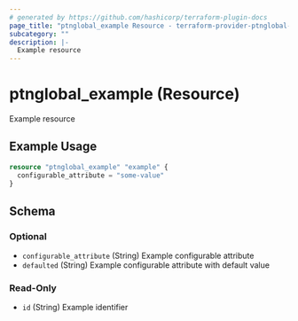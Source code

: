 ```yaml
---
# generated by https://github.com/hashicorp/terraform-plugin-docs
page_title: "ptnglobal_example Resource - terraform-provider-ptnglobal-framework"
subcategory: ""
description: |-
  Example resource
---
```


# ptnglobal_example (Resource)

Example resource

## Example Usage

```terraform
resource "ptnglobal_example" "example" {
  configurable_attribute = "some-value"
}
```

<!-- schema generated by tfplugindocs -->
## Schema

### Optional

- `configurable_attribute` (String) Example configurable attribute
- `defaulted` (String) Example configurable attribute with default value

### Read-Only

- `id` (String) Example identifier

